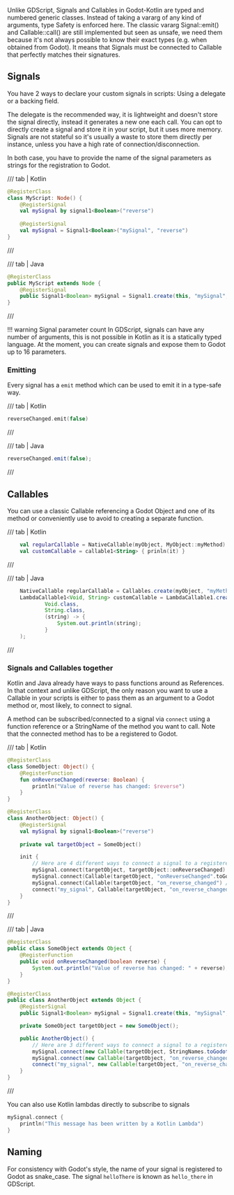 Unlike GDScript, Signals and Callables in Godot-Kotlin are typed and numbered generic classes. 
Instead of taking a vararg of any kind of arguments, type Safety is enforced here. 
The classic vararg Signal::emit() and Callable::call() are still implemented but seen as unsafe, we need them because it's not always possible to know their exact types (e.g. when obtained from Godot).
It means that Signals must be connected to Callable that perfectly matches their signatures.

## Signals
You have 2 ways to declare your custom signals in scripts: Using a delegate or a backing field.

The delegate is the recommended way, it is lightweight and doesn't store the signal directly, instead it generates a new one each call.
You can opt to directly create a signal and store it in your script, but it uses more memory.
Signals are not stateful so it's usually a waste to store them directly per instance, unless you have a high rate of connection/disconnection.

In both case, you have to provide the name of the signal parameters as strings for the registration to Godot.

/// tab | Kotlin
```kotlin
@RegisterClass
class MyScript: Node() {
    @RegisterSignal
    val mySignal by signal1<Boolean>("reverse")
    
    @RegisterSignal
    val mySignal = Signal1<Boolean>("mySignal", "reverse")
}
```
///

/// tab | Java
```java
@RegisterClass
public MyScript extends Node {
    @RegisterSignal
    public Signal1<Boolean> mySignal = Signal1.create(this, "mySignal", "reverse"); // Only one way to do it in Java.
}
```
///

!!! warning Signal parameter count
    In GDScript, signals can have any number of arguments, this is not possible in Kotlin as it is a statically typed language. 
    At the moment, you can create signals and expose them to Godot up to 16 parameters.

### Emitting

Every signal has a `emit` method which can be used to emit it in a type-safe way.

/// tab | Kotlin
```kotlin
reverseChanged.emit(false)
```
///

/// tab | Java
```java
reverseChanged.emit(false);
```
///

## Callables

You can use a classic Callable referencing a Godot Object and one of its method or conveniently use to avoid to creating a separate function.


/// tab | Kotlin
```kotlin
    val regularCallable = NativeCallable(myObject, MyObject::myMethod)
    val customCallable = callable1<String> { prinln(it) }
```
///

/// tab | Java
```java
    NativeCallable regularCallable = Callables.create(myObject, "myMethod".toGodotName());
    LambdaCallable1<Void, String> customCallable = LambdaCallable1.create(
            Void.class,
            String.class,
            (string) -> {
                System.out.println(string);
            }
    );
```
///

### Signals and Callables together

Kotlin and Java already have ways to pass functions around as References. 
In that context and unlike GDScript, the only reason you want to use a Callable in your scripts is either to pass them as an argument to a Godot method or, most likely, to connect to signal. 

A method can be subscribed/connected to a signal via `connect` using a function reference or a StringName of the method you want to call.
Note that the connected method has to be a registered to Godot.

/// tab | Kotlin
```kotlin
@RegisterClass
class SomeObject: Object() {
    @RegisterFunction
    fun onReverseChanged(reverse: Boolean) {
        println("Value of reverse has changed: $reverse")
    }
}

@RegisterClass
class AnotherObject: Object() { 
    @RegisterSignal
    val mySignal by signal1<Boolean>("reverse")
    
    private val targetObject = SomeObject()

    init {
        // Here are 4 different ways to connect a signal to a registered method
        mySignal.connect(targetObject, targetObject::onReverseChanged) // The recommanded way. Create a Callable behind the hood.
        mySignal.connect(Callable(targetObject, "onReverseChanged".toGodotName()) // Second pick, use it if you can't have a function reference.
        mySignal.connect(Callable(targetObject, "on_reverse_changed") // Unsafe, try to use snake_case in your code as least as possible.
        connect("my_signal", Callable(targetObject, "on_reverse_changed") // Really, don't do that.
    }
}
```
///

/// tab | Java
```java
@RegisterClass
public class SomeObject extends Object {
    @RegisterFunction
    public void onReverseChanged(boolean reverse) {
        System.out.println("Value of reverse has changed: " + reverse);
    }
}

@RegisterClass
public class AnotherObject extends Object {
    @RegisterSignal
    public Signal1<Boolean> mySignal = Signal1.create(this, "mySignal", "reverse");

    private SomeObject targetObject = new SomeObject();

    public AnotherObject() {
        // Here are 3 different ways to connect a signal to a registered method. The method reference syntax is not implemented for Java.
        mySignal.connect(new Callable(targetObject, StringNames.toGodotName("onReverseChanged"))); // The recommanded way.
        mySignal.connect(new Callable(targetObject, "on_reverse_changed")); // Unsafe, try to use snake_case in your code as least as possible.
        connect("my_signal", new Callable(targetObject, "on_reverse_changed")); // Really, don't do that.
    }
}
```
///

You can also use Kotlin lambdas directly to subscribe to signals

```kt
mySignal.connect {
    println("This message has been written by a Kotlin Lambda")
}
```

## Naming

For consistency with Godot's style, the name of your signal is registered to Godot as snake_case.
The signal `helloThere` is known as `hello_there` in GDScript.